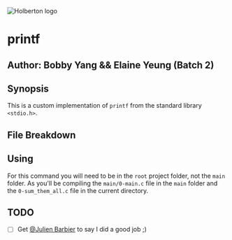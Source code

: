 <img src="https://www.holbertonschool.com/assets/holberton-logo-1cc451260ca3cd297def53f2250a9794810667c7ca7b5fa5879a569a457bf16f.png" alt="Holberton logo">

# printf
## Author: Bobby Yang && Elaine Yeung (Batch 2)

## Synopsis
This is a custom implementation of `printf` from the standard library `<stdio.h>`.

## File Breakdown

## Using
For this command you will need to be in the `root` project folder, not the `main` folder. As you'll be compiling the `main/0-main.c` file in the `main` folder and the `0-sum_them_all.c` file in the current directory.

## TODO
- [ ] Get [@Julien Barbier](https://github.com/jbarbier) to say I did a good job ;)
